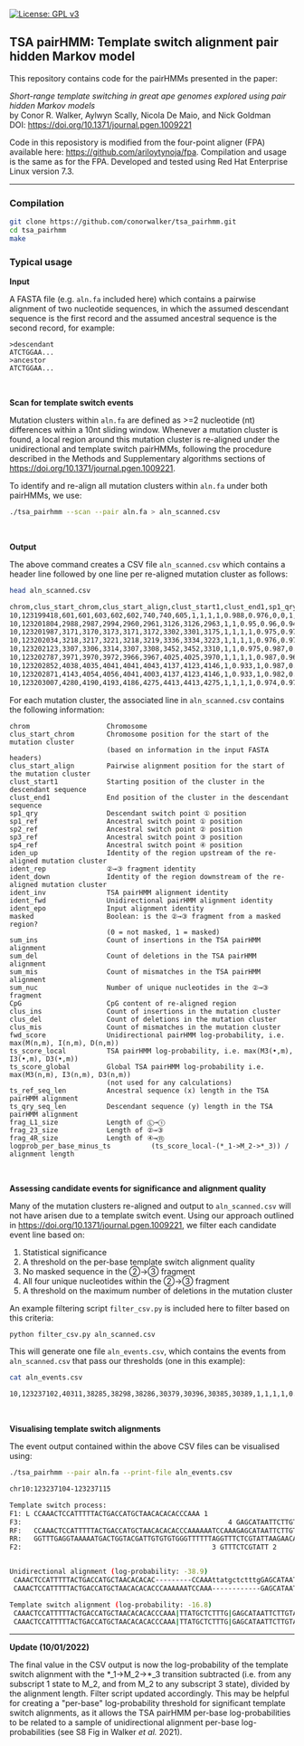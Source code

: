 [![License: GPL v3](https://img.shields.io/badge/License-GPLv3-blue.svg)](https://www.gnu.org/licenses/gpl-3.0)

## TSA pairHMM: Template switch alignment pair hidden Markov model


This repository contains code for the pairHMMs presented in the paper:

_Short-range template switching in great ape genomes explored using pair hidden Markov models_ </br>
by Conor R. Walker, Aylwyn Scally, Nicola De Maio, and Nick Goldman </br>
DOI: https://doi.org/10.1371/journal.pgen.1009221


Code in this reposistory is modified from the four-point aligner (FPA) available here: https://github.com/ariloytynoja/fpa.
Compilation and usage is the same as for the FPA. Developed and tested using Red Hat Enterprise Linux version 7.3.

---

### Compilation

```sh
git clone https://github.com/conorwalker/tsa_pairhmm.git
cd tsa_pairhmm
make
```

### Typical usage

**Input**

A FASTA file (e.g. `aln.fa` included here) which contains a pairwise alignment of two nucleotide sequences, in which the
assumed descendant sequence is the first record and the assumed ancestral sequence is the second record, for example:

```
>descendant
ATCTGGAA...
>ancestor
ATCTGGAA...
```

<br/>

**Scan for template switch events**

Mutation clusters within `aln.fa` are defined as >=2 nucleotide (nt) differences within a 10nt sliding window.
Whenever a mutation cluster is found, a local region around this mutation cluster is re-aligned under the
unidirectional and template switch pairHMMs, following the procedure described in the Methods and Supplementary
algorithms sections of https://doi.org/10.1371/journal.pgen.1009221. 

To identify and re-align all mutation clusters within `aln.fa` under both pairHMMs, we use:

```sh
./tsa_pairhmm --scan --pair aln.fa > aln_scanned.csv
```
<br/>


**Output**

The above command creates a CSV file `aln_scanned.csv` which contains a header line followed by one line per re-aligned mutation cluster as follows:

```sh
head aln_scanned.csv

chrom,clus_start_chrom,clus_start_align,clust_start1,clust_end1,sp1_qry,sp1_ref,sp2_ref,sp3_ref,sp4_ref,iden_up,ident_rep,ident_down,ident_inv,ident_fwd,ident_epo,masked,sum_ins,sum_del,sum_mis,sum_nuc,CpG,clus_ins,clus_del,clus_mis,fwd_score,ts_score_local,ts_score_global,ts_ref_seq_len,ts_qry_seq_len,frag_L1_size,frag_23_size,frag_4R_size,logprob_per_base_minus_ts
10,123199418,601,601,603,602,602,740,740,605,1,1,1,1,0.988,0.976,0,0,1,0,1,0,0,1,1,-11,-15.4,-27.7,282,81,40,1,39,-1.69e+159
10,123201804,2988,2987,2994,2960,2961,3126,3126,2963,1,1,0.95,0.96,0.94,0.94,0,0,0,1,1,0,0,0,2,-18.7,-27.4,-39.4,282,82,9,1,40,-0.155
10,123201987,3171,3170,3173,3171,3172,3302,3301,3175,1,1,1,1,0.975,0.976,3,0,0,2,2,0,0,0,2,-12.7,-15.5,-27.8,282,82,40,2,39,-0.0101
10,123202034,3218,3217,3221,3218,3219,3336,3334,3223,1,1,1,1,0.976,0.976,3,0,0,2,2,0,0,0,2,-12.7,-15.6,-28,282,82,40,3,39,-0.0114
10,123202123,3307,3306,3314,3307,3308,3452,3452,3310,1,1,0.975,0.987,0.974,0.974,3,0,0,1,1,0,0,0,2,-12.7,-21.4,-33.4,282,82,36,1,40,-0.0819
10,123202787,3971,3970,3972,3966,3967,4025,4025,3970,1,1,1,1,0.987,0.962,3,0,1,0,1,0,1,2,0,-11,-15.4,-27.7,282,81,36,1,40,-0.00886
10,123202852,4038,4035,4041,4041,4043,4137,4123,4146,1,0.933,1,0.987,0.473,0.511,3,0,87,-1,2,0,0,86,1,-25.6,-22.9,-35.2,371,84,40,15,23,-0.0975
10,123202871,4143,4054,4056,4041,4003,4137,4123,4146,1,0.933,1,0.982,0.671,0.947,3,0,27,-1,2,0,0,1,1,-22.3,-22.2,-34.5,282,55,1,15,39,-0.144
10,123203007,4280,4190,4193,4186,4275,4413,4413,4275,1,1,1,1,0.974,0.974,3,2,0,0,1,0,2,0,0,-13.8,-15.4,-27.7,280,82,36,1,40,-0.00886
```

For each mutation cluster, the associated line in `aln_scanned.csv` contains the following information:

```
chrom                   Chromosome
clus_start_chrom        Chromosome position for the start of the mutation cluster
                        (based on information in the input FASTA headers)
clus_start_align        Pairwise alignment position for the start of the mutation cluster
clust_start1            Starting position of the cluster in the descendant sequence
clust_end1              End position of the cluster in the descendant sequence
sp1_qry                 Descendant switch point ① position
sp1_ref                 Ancestral switch point ① position
sp2_ref                 Ancestral switch point ② position
sp3_ref                 Ancestral switch point ③ position
sp4_ref                 Ancestral switch point ④ position
iden_up                 Identity of the region upstream of the re-aligned mutation cluster
ident_rep               ②→③ fragment identity
ident_down              Identity of the region downstream of the re-aligned mutation cluster
ident_inv               TSA pairHMM alignment identity
ident_fwd               Unidirectional pairHMM alignment identity
ident_epo               Input alignment identity
masked                  Boolean: is the ②→③ fragment from a masked region?
                        (0 = not masked, 1 = masked)
sum_ins                 Count of insertions in the TSA pairHMM alignment
sum_del                 Count of deletions in the TSA pairHMM alignment
sum_mis                 Count of mismatches in the TSA pairHMM alignment
sum_nuc                 Number of unique nucleotides in the ②→③ fragment
CpG                     CpG content of re-aligned region
clus_ins                Count of insertions in the mutation cluster
clus_del                Count of deletions in the mutation cluster
clus_mis                Count of mismatches in the mutation cluster
fwd_score               Unidirectional pairHMM log-probability, i.e. max(M(n,m), I(n,m), D(n,m))
ts_score_local          TSA pairHMM log-probability, i.e. max(M3(•,m), I3(•,m), D3(•,m)) 
ts_score_global         Global TSA pairHMM log-probability i.e. max(M3(n,m), I3(n,m), D3(n,m))
                        (not used for any calculations)
ts_ref_seq_len          Ancestral sequence (x) length in the TSA pairHMM alignment
ts_qry_seq_len          Descendant sequence (y) length in the TSA pairHMM alignment
frag_L1_size            Length of Ⓛ→①
frag_23_size            Length of ②→③
frag_4R_size            Length of ④→Ⓡ
logprob_per_base_minus_ts          (ts_score_local-(*_1->M_2->*_3)) / alignment length
```

<br/>

**Assessing candidate events for significance and alignment quality**

Many of the mutation clusters re-aligned and output to `aln_scanned.csv` will not have arisen due to a template
switch event. Using our approach outlined in https://doi.org/10.1371/journal.pgen.1009221, we filter each candidate event line based on:

1. Statistical significance
2. A threshold on the per-base template switch alignment quality 
3. No masked sequence in the ②→③ fragment
4. All four unique nucleotides within the ②→③ fragment
5. A threshold on the maximum number of deletions in the mutation cluster

An example filtering script `filter_csv.py` is included here to filter based on this criteria:

```sh
python filter_csv.py aln_scanned.csv
```

This will generate one file `aln_events.csv`, which contains the events from `aln_scanned.csv` that pass our thresholds (one in this example):
```sh
cat aln_events.csv

10,123237102,40311,38285,38298,38286,30379,30396,30385,30389,1,1,1,1,0.79,0.902,0,12,9,0,4,2,3,0,6,-38.8,-16.8,-29.1,289,92,40,12,39,-0.0213
```
<br/>


**Visualising template switch alignments**

The event output contained within the above CSV files can be visualised using:
```sh
./tsa_pairhmm --pair aln.fa --print-file aln_events.csv

chr10:123237104-123237115

Template switch process:
F1: L CCAAACTCCATTTTTACTGACCATGCTAACACACACCCAAA 1
F3:                                                   4 GAGCATAATTCTTGTACGTTATTGCCACATACAGGATGTC R
RF:   CCAAACTCCATTTTTACTGACCATGCTAACACACACCCAAAAAATCCAAAGAGCATAATTCTTGTACGTTATTGCCACATACAGGATGTC
RR:   GGTTTGAGGTAAAAATGACTGGTACGATTGTGTGTGGGTTTTTTAGGTTTCTCGTATTAAGAACATGCAATAACGGTGTATGTCCTACAG
F2:                                               3 GTTTCTCGTATT 2


Unidirectional alignment (log-probability: -38.9)
 CAAACTCCATTTTTACTGACCATGCTAACACACAC---------CCAAAttatgctctttgGAGCATAATTCTTGTACGTTATTGCCACATACAGGATGTC
 CAAACTCCATTTTTACTGACCATGCTAACACACACCCAAAAAATCCAAA------------GAGCATAATTCTTGTACGTTATTGCCACATACAGGATGTC

Template switch alignment (log-probability: -16.8)
 CAAACTCCATTTTTACTGACCATGCTAACACACACCCAAA|TTATGCTCTTTG|GAGCATAATTCTTGTACGTTATTGCCACATACAGGATGTC
 CAAACTCCATTTTTACTGACCATGCTAACACACACCCAAA|TTATGCTCTTTG|GAGCATAATTCTTGTACGTTATTGCCACATACAGGATGTC
```

---

**Update (10/01/2022)**

The final value in the CSV output is now the log-probability of the template switch alignment with the \*\_1->M\_2->\*\_3 transition subtracted (i.e. from any subscript 1 state to M\_2, and from M\_2 to any subscript 3 state), divided by the alignment length. Filter script updated accordingly. This may be helpful for creating a "per-base" log-probability threshold for significant template switch alignments, as it allows the TSA pairHMM per-base log-probabilities to be related to a sample of unidirectional alignment per-base log-probabilities (see S8 Fig in Walker *et al.* 2021).
